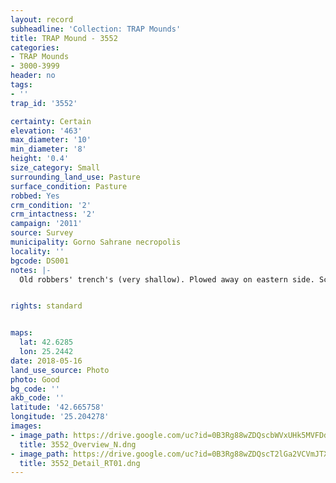 ```yaml
---
layout: record
subheadline: 'Collection: TRAP Mounds'
title: TRAP Mound - 3552
categories:
- TRAP Mounds
- 3000-3999
header: no
tags:
- ''
trap_id: '3552'

certainty: Certain
elevation: '463'
max_diameter: '10'
min_diameter: '8'
height: '0.4'
size_category: Small
surrounding_land_use: Pasture
surface_condition: Pasture
robbed: Yes
crm_condition: '2'
crm_intactness: '2'
campaign: '2011'
source: Survey
municipality: Gorno Sahrane necropolis
locality: ''
bgcode: DS001
notes: |-
  Old robbers' trench's (very shallow). Plowed away on eastern side. Scatter of medium-sized stones.


rights: standard


maps:
  lat: 42.6285
  lon: 25.2442
date: 2018-05-16
land_use_source: Photo
photo: Good
bg_code: ''
akb_code: ''
latitude: '42.665758'
longitude: '25.204278'
images:
- image_path: https://drive.google.com/uc?id=0B3Rg88wZDQscbWVxUHk5MVFDdEE
  title: 3552_Overview_N.dng
- image_path: https://drive.google.com/uc?id=0B3Rg88wZDQscT2lGa2VCVmJTX3c
  title: 3552_Detail_RT01.dng
---
```

